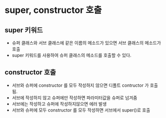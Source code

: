 # super, constructor 호출

## super 키워드
- 슈퍼 클래스와 서브 클래스에 같은 이름의 메소드가 있으면 서브 클래스의 메소드가 호출
- super 키워드를 사용하여 슈퍼 클래스의 메소드를 호출할 수 있다.


## constructor 호출
- 서브와 슈퍼에 constructor 를 모두 작성하지 않으면 디폴트 contructor 가 호출됨.
- 서브에 작성하지 않고 슈퍼에만 작성하면 파라미터값을 슈퍼로 넘겨줌
- 서브에는 작성하고 슈퍼에 작성하지않으면 에러 발생
- 서브와 슈퍼에 모두 constructor 를 모두 작성하면 서브에서 super()로 호출

